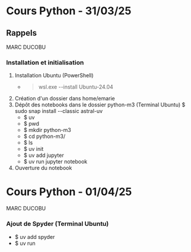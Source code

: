 # Cours Python - 31/03/25
## Rappels
MARC DUCOBU
<br>
### Installation et initialisation
1. Installation Ubuntu (PowerShell)
   - > wsl.exe --install Ubuntu-24.04
3. Création d'un dossier dans home/emarie
4. Dépôt des notebooks dans le dossier python-m3 (Terminal Ubuntu)
   $ sudo snap install --classic astral-uv
   - $ uv
   - $ pwd
   - $ mkdir python-m3
   - $ cd python-m3/
   - $ ls
   - $ uv init
   - $ uv add jupyter
   - $ uv run jupyter notebook
5. Ouverture du notebook

# Cours Python - 01/04/25
MARC DUCOBU
<br>

### Ajout de Spyder (Terminal Ubuntu)
- $ uv add spyder
- $ uv run
